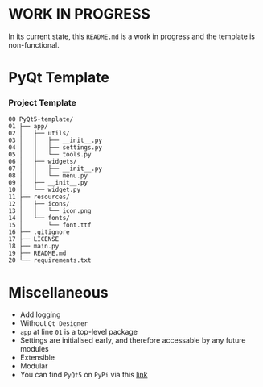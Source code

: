 # WORK IN PROGRESS

In its current state, this `README.md` is a work in progress and the template is non-functional.

# PyQt Template

### Project Template
```
00 PyQt5-template/
01 ├── app/
02 │   ├── utils/
03 │   │   ├── __init__.py
04 │   │   ├── settings.py
05 │   │   └── tools.py
06 │   ├── widgets/
07 │   │   ├── __init__.py
08 │   │   └── menu.py
09 │   ├── __init__.py
10 │   └── widget.py
11 ├── resources/
12 │   ├── icons/
13 │   │   └── icon.png
14 │   └── fonts/
15 │       └── font.ttf
16 ├── .gitignore
17 ├── LICENSE
18 ├── main.py
19 ├── README.md
20 └── requirements.txt
```

# Miscellaneous
- Add logging
- Without `Qt Designer`
- `app` at line `01` is a top-level package
- Settings are initialised early, and therefore accessable by any future modules
- Extensible
- Modular
- You can find `PyQt5` on `PyPi` via this [link](https://pypi.org/project/PyQt5/)